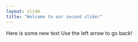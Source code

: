```yaml
---
layout: slide
title: "Welcome to our second slide!"
---
```

Here is some new text
Use the left arrow to go back!
